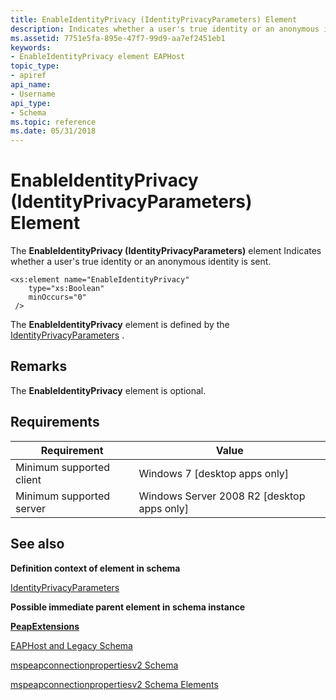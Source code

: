 ```yaml
---
title: EnableIdentityPrivacy (IdentityPrivacyParameters) Element
description: Indicates whether a user's true identity or an anonymous identity is sent.
ms.assetid: 7751e5fa-895e-47f7-99d9-aa7ef2451eb1
keywords:
- EnableIdentityPrivacy element EAPHost
topic_type:
- apiref
api_name:
- Username
api_type:
- Schema
ms.topic: reference
ms.date: 05/31/2018
---
```


# EnableIdentityPrivacy (IdentityPrivacyParameters) Element

The **EnableIdentityPrivacy (IdentityPrivacyParameters)** element Indicates whether a user's true identity or an anonymous identity is sent.

``` syntax
<xs:element name="EnableIdentityPrivacy"
    type="xs:Boolean"
    minOccurs="0"
 />
```

The **EnableIdentityPrivacy** element is defined by the [IdentityPrivacyParameters](mspeapconnectionpropertiesv2-identityprivacyparameters-complextype.md) .

## Remarks

The **EnableIdentityPrivacy** element is optional.

## Requirements



| Requirement | Value |
|-------------------------------------|---------------------------------------------------------|
| Minimum supported client<br/> | Windows 7 \[desktop apps only\]<br/>              |
| Minimum supported server<br/> | Windows Server 2008 R2 \[desktop apps only\]<br/> |



## See also

<dl> <dt>

**Definition context of element in schema**
</dt> <dt>

[IdentityPrivacyParameters](mspeapconnectionpropertiesv2-identityprivacyparameters-complextype.md)
</dt> <dt>

**Possible immediate parent element in schema instance**
</dt> <dt>

[**PeapExtensions**](mspeapconnectionpropertiesv1schema-peapextensions-eaptype-element.md)
</dt> <dt>


</dt> <dt>

[EAPHost and Legacy Schema](eaphost-schemas.md)
</dt> <dt>

[mspeapconnectionpropertiesv2 Schema](mspeapconnectionpropertiesv2schema-schema.md)
</dt> <dt>

[mspeapconnectionpropertiesv2 Schema Elements](mspeapconnectionpropertiesv2schema-elements.md)
</dt> </dl>

 

 





